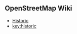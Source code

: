 ## OpenStreetMap Wiki

* [Historic](http://wiki.openstreetmap.org/wiki/Historic)
* [key:historic](http://wiki.openstreetmap.org/wiki/Key:historic)
